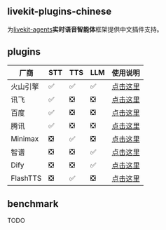 ## livekit-plugins-chinese

为[livekit-agents](https://github.com/livekit/agents)**实时语音智能体**框架提供中文插件支持。


## plugins

| 厂商 | STT | TTS | LLM | 使用说明 |
| ---- | --- | --- | --- | --- |
| 火山引擎 | ✅  | ✅  | ✅  | [点击这里](livekit-plugins/livekit-plugins-volcengine) |
| 讯飞 | ✅  | ❎ | ❎ | [点击这里](livekit-plugins/livekit-plugins-xunfei) |
| 百度 | ✅  | ❎ | ❎ | [点击这里](livekit-plugins/livekit-plugins-baidu) |
| 腾讯 | ✅  | ❎ | ❎ | [点击这里](livekit-plugins/livekit-plugins-tencent) |
| Minimax | ❎ | ✅  | ❎ | [点击这里](livekit-plugins/livekit-plugins-minimax) |
| 智谱 | ❎ | ❎  | ✅  | [点击这里](livekit-plugins/livekit-plugins-zhipu) |
| Dify | ❎ | ❎  | ✅  | [点击这里](livekit-plugins/livekit-plugins-dify) |
| FlashTTS | ❎ | ✅  | ❎ | [点击这里](livekit-plugins/livekit-plugins-flashtts) |



## benchmark

TODO

